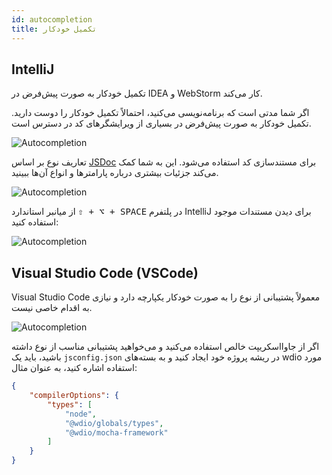```yaml
---
id: autocompletion
title: تکمیل خودکار
---
```


## IntelliJ

تکمیل خودکار به صورت پیش‌فرض در IDEA و WebStorm کار می‌کند.

اگر شما مدتی است که برنامه‌نویسی می‌کنید، احتمالاً تکمیل خودکار را دوست دارید. تکمیل خودکار به صورت پیش‌فرض در بسیاری از ویرایشگرهای کد در دسترس است.

![Autocompletion](/img/autocompletion/0.png)

تعاریف نوع بر اساس [JSDoc](http://usejsdoc.org/) برای مستندسازی کد استفاده می‌شود. این به شما کمک می‌کند جزئیات بیشتری درباره پارامترها و انواع آن‌ها ببینید.

![Autocompletion](/img/autocompletion/1.png)

از میانبر استاندارد <kbd>⇧ + ⌥ + SPACE</kbd> در پلتفرم IntelliJ برای دیدن مستندات موجود استفاده کنید:

![Autocompletion](/img/autocompletion/2.png)

## Visual Studio Code (VSCode)

Visual Studio Code معمولاً پشتیبانی از نوع را به صورت خودکار یکپارچه دارد و نیازی به اقدام خاصی نیست.

![Autocompletion](/img/autocompletion/14.png)

اگر از جاوااسکریپت خالص استفاده می‌کنید و می‌خواهید پشتیبانی مناسب از نوع داشته باشید، باید یک `jsconfig.json` در ریشه پروژه خود ایجاد کنید و به بسته‌های wdio مورد استفاده اشاره کنید، به عنوان مثال:

```json title="jsconfig.json"
{
    "compilerOptions": {
        "types": [
            "node",
            "@wdio/globals/types",
            "@wdio/mocha-framework"
        ]
    }
}
```